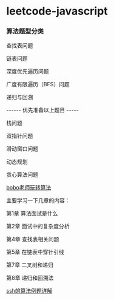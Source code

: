 # leetcode-javascript


### 算法题型分类

查找表问题

链表问题

深度优先遍历问题

广度有限遍历（BFS）问题

递归与回溯

------ 优先准备以上题目 -----

栈问题

双指针问题

滑动窗口问题

动态规划

贪心算法问题



[bobo老师玩转算法](https://coding.imooc.com/lesson/82.html#mid=9000)


主要学习一下几章的内容：


第1章 算法面试是什么

第2章 面试中的复杂度分析

第4章 查找表相关问题

第5章 在链表中穿针引线

第7章 二叉树和递归

第8章 递归和回溯法



[ssh的算法例题详解](https://github.com/sl1673495/leetcode-javascript/blob/master/.vscode/launch.json)




